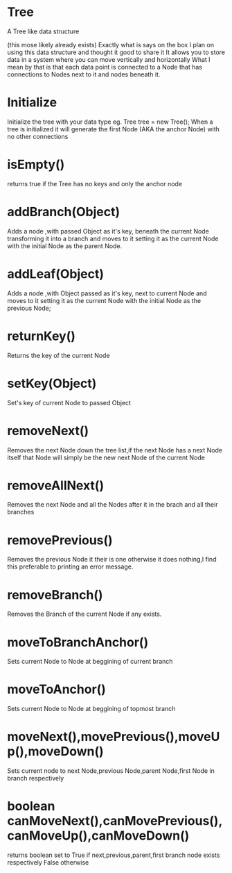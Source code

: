 # Tree
A Tree like data structure

(this mose likely already exists)
Exactly what is says on the box I plan on using this data structure and thought it good to share it
It allows you to store data in a system where you can move vertically and horizontally
What I mean by that is that each data point is connected to a Node that has connections to Nodes
next to it and nodes beneath it.

# Initialize
Initialize the tree with your data type
eg. Tree<int> tree = new Tree<int>();
When a tree is initialized it will generate the first Node (AKA the anchor Node) with no other connections

# isEmpty()
returns true if the Tree has no keys and only the anchor node 

# addBranch(Object)
Adds a node ,with passed Object as it's key, beneath the current Node transforming it into a branch and moves to it setting it as the current Node with the initial Node as the parent Node.

# addLeaf(Object)
Adds a node ,with Object passed as it's key, next to current Node and moves to it setting it as the current Node with the initial Node as the previous Node;

# returnKey()
Returns the key of the current Node

# setKey(Object)
Set's key of current Node to passed Object

# removeNext()
Removes the next Node down the tree list,if the next Node has a next Node itself that Node will simply be the new next Node of the current Node

# removeAllNext()
Removes the next Node and all the Nodes after it in the brach and all their branches 

# removePrevious()
Removes the previous Node it their is one otherwise it does nothing,I find this preferable to printing an error message.

# removeBranch()
Removes the Branch of the current Node if any exists.

# moveToBranchAnchor()
Sets current Node to Node at beggining of current branch

# moveToAnchor()
Sets current Node to Node at beggining of topmost branch

# moveNext(),movePrevious(),moveUp(),moveDown()
Sets current node to next Node,previous Node,parent Node,first Node in branch respectively

# boolean canMoveNext(),canMovePrevious(),canMoveUp(),canMoveDown()
returns boolean set to True if next,previous,parent,first branch node exists respectively False otherwise
